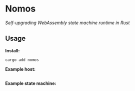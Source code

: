 # Nomos

_Self-upgrading WebAssembly state machine runtime in Rust_

## Usage

**Install:**

```
cargo add nomos
```

**Example host:**

```rust

```

**Example state machine:**

```rust

```
